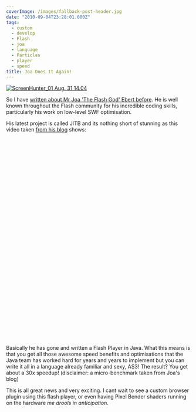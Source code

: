 ```yaml
---
coverImage: /images/fallback-post-header.jpg
date: "2010-09-04T23:28:01.000Z"
tags:
  - custom
  - develop
  - Flash
  - joa
  - language
  - Particles
  - player
  - speed
title: Joa Does It Again!
---
```


[![](/wp-content/uploads/2010/08/ScreenHunter_01-Aug.-31-14.04.jpg "ScreenHunter_01 Aug. 31 14.04")](/wp-content/uploads/2010/08/ScreenHunter_01-Aug.-31-14.04.jpg)

So I have [written about Mr Joa 'The Flash God' Ebert before](https://mikecann.co.uk/flash/funk-ioc-a-new-dependency-injection-framework/). He is well known throughout the Flash community for his incredible coding skills, particularly his work on low-level SWF optimisation.

<!-- more -->

His latest project is called JITB and its nothing short of stunning as this video taken [from his blog](https://blog.joa-ebert.com/2010/08/31/so-i-recorded-a-new-video/) shows:

<object classid="clsid:d27cdb6e-ae6d-11cf-96b8-444553540000" width="700" height="550" codebase="https://download.macromedia.com/pub/shockwave/cabs/flash/swflash.cab#version=6,0,40,0"><param name="allowFullScreen" value="true" /><param name="allowscriptaccess" value="always" /><param name="src" value="https://www.youtube.com/v/atzHF7YGp6Y?fs=1&amp;hl=en_GB&amp;hd=1" /><param name="allowfullscreen" value="true" /><embed type="application/x-shockwave-flash" width="700" height="550" src="https://www.youtube.com/v/atzHF7YGp6Y?fs=1&amp;hl=en_GB&amp;hd=1" allowscriptaccess="always" allowfullscreen="true"></embed></object>

Basically he has gone and written a Flash Player in Java. What this means is that you get all those awesome speed benefits and optimisations that the Java team has worked hard for years and years to implement but you can write it all in a language already familiar and sexy, AS3! The result? You get about a 30x speedup! (disclaimer: a micro-benchmark taken from Joa's blog)

This is all great news and very exciting. I cant wait to see a custom browser plugin using this flash player, or even having Pixel Bender shaders running on the hardware _me drools in anticipation_.
